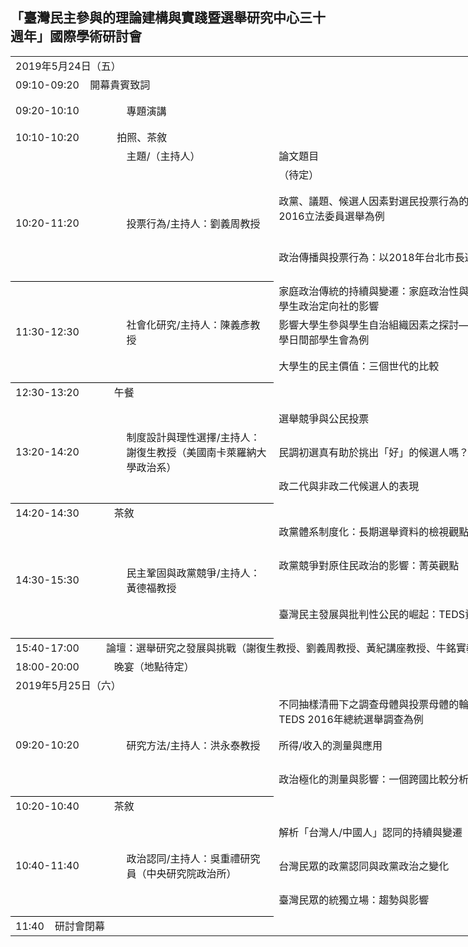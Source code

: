 ## 「臺灣民主參與的理論建構與實踐暨選舉研究中心三十週年」國際學術研討會


<table border=0 cellpadding=0 cellspacing=0 width=1102 style='border-collapse:
 collapse;table-layout:fixed;width:1102pt'>
 <col width=144 style='mso-width-source:userset;mso-width-alt:6144;width:144pt'>
 <col width=213 style='mso-width-source:userset;mso-width-alt:9088;width:173pt'>
 <col width=384 style='mso-width-source:userset;mso-width-alt:16384;width:384pt'>
 <col width=258 style='mso-width-source:userset;mso-width-alt:11861;width:258pt'>
 <col width=163 style='mso-width-source:userset;mso-width-alt:3541;width:163pt'>
 <tr height=16 style='mso-height-source:userset;height:16.0pt'>
  <td colspan=5 height=16 class=xl70 width=1102 style='border-right:1.0pt solid black;
  height:16.0pt;width:1102pt'><font class="font6">2019</font><font class="font5">年</font><font
  class="font6">5</font><font class="font5">月</font><font class="font6">24</font><font
  class="font5">日（五）</font></td>
 </tr>
 <tr height=17 style='height:17.0pt'>
  <td colspan=5 height=17 class=xl77 width=1102 style='border-right:1.0pt solid black;
  height:17.0pt;width:1102pt'><span lang=EN-US>09:10-09:20<span
  style='mso-spacerun:yes'>&nbsp;&nbsp;&nbsp; </span><font class="font5">開幕貴賓致詞</font></span></td>
 </tr>

 <tr height=17 style='height:17.0pt'>
  <td height=17 class=xl65 width=144 style='height:17.0pt;width:144pt'><span
  lang=EN-US></span>09:20-10:10</td>
  <td class=xl66 width=173 style='width:173pt'>專題演講<font class="font6"></font><font
  class="font5"></font></td>
  <td class=xl66 width=384 style='width:384pt'></td>
  <td class=xl66 width=401 style='width:401pt'>Robert Shapiro講座教授</td>
  <td class=xl66 width=0 style='width:0pt'>美國哥倫比亞大學政治系</td>
 </tr>

 
 <tr height=17 style='height:17.0pt'>
  <td colspan=5 height=17 class=xl77 width=1102 style='border-right:1.0pt solid black;
  height:17.0pt;width:1102pt'><span lang=EN-US>10:10-10:20<span
  style='mso-spacerun:yes'>&nbsp;&nbsp;&nbsp;&nbsp;&nbsp;&nbsp;&nbsp;&nbsp;&nbsp;&nbsp;&nbsp;&nbsp;&nbsp;
  </span><font class="font5">拍照、茶敘</font></span></td>
 </tr>
 <tr height=17 style='height:17.0pt'>
  <td height=17 class=xl65 width=144 style='height:17.0pt;width:144pt'><span
  lang=EN-US>　</span></td>
  <td class=xl66 width=173 style='width:173pt'>主題<font class="font6">/</font><font
  class="font5">（主持人）</font></td>
  <td class=xl66 width=384 style='width:384pt'>論文題目</td>
  <td class=xl66 width=258 style='width:258pt'>發表人</td>
  <td class=xl66 width=143 style='width:143pt'>評論人</td>
 </tr>
  <tr height=16 style='height:16.0pt'>
  <td rowspan=3 height=49 class=xl76 width=144 style='border-bottom:1.0pt solid black;
  height:49.0pt;border-top:none;width:144pt'><span lang=EN-US>10:20-11:20</span></td>
  <td rowspan=3 class=xl73 width=173 style='border-bottom:1.0pt solid black;
  border-top:none;width:213pt'>投票行為<font class="font6">/</font><font
  class="font5">主持人：劉義周教授</font></td>
  <td class=xl69 width=384 style='width:384pt'>（待定）</td>
  <td class=xl69 width=258 style='width:258pt'>黃紀教授<font class="font6">（政治大學政治學系暨選舉研究中心）</font></td>
  <td class=xl69 width=143 style='width:143pt'>劉義周教授 </td>
 </tr>
 <tr height=16 style='height:16.0pt'>
  <td height=16 class=xl69 width=384 style='height:16.0pt;width:384pt'>政黨、議題、候選人因素對選民投票行為的影響：以2016立法委員選舉為例 </td>
  <td class=xl69 width=278 style='width:278pt'>盛杏湲教授<font class="font6">（政治大學政治學系）</font></td>
  <td class=xl69 width=123 style='width:83pt'>王德育教授（美國伊利諾州立大學政治與政府系） </td>
 </tr>
 <tr height=17 style='height:17.0pt'>
  <td height=17 class=xl66 width=384 style='height:17.0pt;width:384pt'>政治傳播與投票行為：以2018年台北市長選舉為例</td>
  <td class=xl66 width=278 style='width:278pt'>王靖興教授<font class="font6">（美國休士頓大學）</font>、蔡佳泓研究員<font class="font6">（政治大學選舉研究中心暨東亞所）</font></td>
  <td class=xl66 width=123 style='width:83pt'> 王德育教授（美國伊利諾州立大學政治與政府系）</td>
 </tr>
 <tr height=16 style='height:16.0pt'>
  <td rowspan=3 height=49 class=xl76 width=144 style='border-bottom:1.0pt solid black;
  height:49.0pt;border-top:none;width:144pt'><span lang=EN-US>11:30-12:30</span></td>
  <td rowspan=3 class=xl73 width=213 style='border-bottom:1.0pt solid black;
  border-top:none;width:173pt'>社會化研究<font class="font6">/</font><font
  class="font5">主持人：陳義彥教授</font></td>
  <td class=xl69 width=384 style='width:384pt'>家庭政治傳統的持續與變遷：家庭政治性與親子關係對大學生政治定向社的影響</td>
  <td class=xl69 width=278 style='width:278pt'>陳陸輝研究員（政治大學選舉研究中心暨政治學系）、
楊貴（政治大學政治學系）<font class="font6"> </font></td>
  <td class=xl69 width=123 style='width:83pt'>陳義彥教授 </td>
 </tr>
 <tr height=16 style='height:16.0pt'>
  <td height=16 class=xl69 width=384 style='height:16.0pt;width:384pt'>影響大學生參與學生自治組織因素之探討—以國立臺北大學日間部學生會為例 </td>
  <td class=xl69 width=278 style='width:278pt'><font class="font6">謝忠賢、張繼中、郭倢如、王騰緯、黃善羚、劉嘉薇教授（國立臺北大學公共行政暨政策學系）</font></td>
  <td class=xl69 width=83 style='width:83pt'>黃秀端教授（東吳大學政治系） </td>
 </tr>
 <tr height=17 style='height:17.0pt'>
  <td height=17 class=xl66 width=384 style='height:17.0pt;width:384pt'> 大學生的民主價值：三個世代的比較</td>
  <td class=xl66 width=278 style='width:278pt'>陳光輝教授(國立中正大學政治學系)</font></td>
  <td class=xl66 width=83 style='width:83pt'>黃秀端教授（東吳大學政治系） </td>
 </tr>
  
 <tr height=17 style='height:17.0pt'>
  <td colspan=5 height=17 class=xl77 width=1102 style='border-right:1.0pt solid black;
  height:17.0pt;width:1102pt'><span lang=EN-US>12:30-13:20<span
  style='mso-spacerun:yes'>&nbsp;&nbsp;&nbsp;&nbsp;&nbsp;&nbsp;&nbsp;&nbsp;&nbsp;&nbsp;&nbsp;&nbsp;
  </span><font class="font5">午餐</font></span></td>
 </tr>

 
 <tr height=16 style='height:16.0pt'>
  <td rowspan=3 height=49 class=xl76 width=144 style='border-bottom:1.0pt solid black;
  height:49.0pt;border-top:none;width:144pt'><span lang=EN-US>13:20-14:20</span></td>
  <td rowspan=3 class=xl73 width=213 style='border-bottom:1.0pt solid black;
  border-top:none;width:213pt'>制度設計與理性選擇<font class="font6">/</font><font
  class="font5">主持人：謝復生教授（美國南卡萊羅納大學政治系）</font></td>
  <td class=xl69 width=384 style='width:384pt'>選舉競爭與公民投票</td>
  <td class=xl69 width=278 style='width:278pt'>蔡佳泓研究員<font class="font6">（政治大學選舉研究中心暨東亞所）</font></td>
  <td class=xl69 width=83 style='width:83pt'>謝復生教授（美國南卡萊羅納大學政治系）</td>
 </tr>
 <tr height=16 style='height:16.0pt'>
  <td height=16 class=xl69 width=384 style='height:16.0pt;width:384pt'>民調初選真有助於挑出「好」的候選人嗎？</td>
  <td class=xl69 width=278 style='width:278pt'>俞振華副研究員<font class="font6">（政治大學選舉研究中心暨政治學系）</font></td>
  <td class=xl69 width=83 style='width:83pt'>牛銘實教授（美國杜克大學政治系）</td>
 </tr>
 <tr height=17 style='height:17.0pt'>
  <td height=17 class=xl66 width=384 style='height:17.0pt;width:384pt'>政二代與非政二代候選人的表現</td>
  <td class=xl66 width=278 style='width:278pt'>鮑彤副研究員<font class="font6">（中研院政治所暨政治大學選舉研究中心）</font></td>
  <td class=xl66 width=83 style='width:83pt'>牛銘實教授（美國杜克大學政治系）</td>
 </tr>
 <tr height=17 style='height:17.0pt'>
  <td colspan=5 height=17 class=xl77 width=1102 style='border-right:1.0pt solid black;
  height:17.0pt;width:1102pt'><span lang=EN-US>14:20-14:30<span
  style='mso-spacerun:yes'>&nbsp;&nbsp;&nbsp;&nbsp;&nbsp;&nbsp;&nbsp;&nbsp;&nbsp;&nbsp;&nbsp;&nbsp;
  </span><font class="font5">茶敘</font></span></td>
 </tr>
 
 <tr height=16 style='height:16.0pt'>
  <td rowspan=3 height=49 class=xl76 width=144 style='border-bottom:1.0pt solid black;
  height:49.0pt;border-top:none;width:144pt'><span lang=EN-US>14:30-15:30</span></td>
  <td rowspan=3 class=xl73 width=213 style='border-bottom:1.0pt solid black;
  border-top:none;width:213pt'>民主鞏固與政黨競爭<font class="font6">/</font><font
  class="font5">主持人：黃德福教授</font></td>
  <td class=xl69 width=384 style='width:384pt'>政黨體系制度化：長期選舉資料的檢視觀點</td>
  <td class=xl69 width=278 style='width:278pt'>游清鑫研究員<font class="font6">（政治大學選舉研究中心暨國發所）</font></td>
  <td class=xl69 width=83 style='width:83pt'>黃德福教授</td>
 </tr>
 <tr height=16 style='height:16.0pt'>
  <td height=16 class=xl69 width=384 style='height:16.0pt;width:384pt'>政黨競爭對原住民政治的影響：菁英觀點</td>
  <td class=xl69 width=278 style='width:278pt'>包正豪教授（淡江大學全球政治經濟學系）</td>
  <td class=xl69 width=83 style='width:83pt'>陳永福教授（紐西蘭坎特伯里大學政治與國際關係系）</td>
 </tr>
 <tr height=17 style='height:17.0pt'>
  <td height=17 class=xl66 width=384 style='height:17.0pt;width:384pt'>臺灣民主發展與批判性公民的崛起：TEDS資料的檢視</td>
  <td class=xl66 width=278 style='width:278pt'>黃信豪教授（師範大學公民教育與活動領導學系）</td>
  <td class=xl66 width=83 style='width:83pt'>陳永福教授（紐西蘭坎特伯里大學政治與國際關係系）</td>
 </tr>
 
  
  <tr height=17 style='height:17.0pt'>
  <td colspan=5 height=17 class=xl77 width=1102 style='border-right:1.0pt solid black;
  height:17.0pt;width:1102pt'><span lang=EN-US>15:40-17:00<span
  style='mso-spacerun:yes'>&nbsp;&nbsp;&nbsp;&nbsp;&nbsp;&nbsp;&nbsp;&nbsp;&nbsp;
  </span><font class="font3"> 論壇：選舉研究之發展與挑戰（謝復生教授、劉義周教授、黃紀講座教授、牛銘實教授、洪永泰教授）</font></span></td>
 </tr>

  <tr height=17 style='height:17.0pt'>
  <td colspan=5 height=17 class=xl77 width=1102 style='border-right:1.0pt solid black;
  height:17.0pt;width:1102pt'><span lang=EN-US>18:00-20:00<span
  style='mso-spacerun:yes'>&nbsp;&nbsp;&nbsp;&nbsp;&nbsp;&nbsp;&nbsp;&nbsp;&nbsp;&nbsp;&nbsp;&nbsp;
  </span><font class="font5">晚宴（地點待定）</font></span></td>
 </tr>
 
 <tr height=16 style='mso-height-source:userset;height:16.0pt'>
  <td colspan=5 height=16 class=xl70 width=1102 style='border-right:1.0pt solid black;
  height:16.0pt;width:1102pt'><font class="font6">2019</font><font class="font5">年</font><font
  class="font6">5</font><font class="font5">月</font><font class="font6">25</font><font
  class="font5">日（六）</font></td>
 </tr>
 
 <tr height=32 style='height:32.0pt'>
  <td rowspan=3 height=65 class=xl76 width=144 style='border-bottom:1.0pt solid black;
  height:65.0pt;border-top:none;width:144pt'><span lang=EN-US>09:20-10:20</span></td>
  <td rowspan=3 class=xl73 width=213 style='border-bottom:1.0pt solid black;
  border-top:none;width:213pt'>研究方法<font class="font6">/</font><font
  class="font5">主持人：洪永泰教授</font></td>
 <td height=16 class=xl69 width=384 style='height:16.0pt;width:384pt'>不同抽樣清冊下之調查母體與投票母體的輪廓分析
—以TEDS 2016年總統選舉調查為例</td>
  <td class=xl69 width=278 style='width:278pt'>莊文忠教授（世新大學行政管理學系）</td>
  <td class=xl69 width=83 style='width:83pt'>洪永泰教授</td>
 </tr>
 <tr height=16 style='height:16.0pt'>
  <td class=xl69 width=384 style='width:384pt'>所得/收入的測量與應用</td>
 <td class=xl69 width=278 style='width:278pt'>蔡宗漢副教授（政治大學政治學系與選舉研究中心）、蔡奇霖（政治大學政治學系）</td>
  <td class=xl69 width=83 style='width:83pt'>劉正山教授（中山大學政治所）</td>
  </tr>
 <tr height=17 style='height:17.0pt'>
  <td height=17 class=xl66 width=384 style='height:17.0pt;width:384pt'>政治極化的測量與影響：一個跨國比較分析</td>
  <td class=xl66 width=278 style='width:278pt'>蕭怡靖副教授（淡江大學公共行政學系）</td>
  <td class=xl66 width=83 style='width:83pt'>劉正山教授（中山大學政治所）</td>
 </tr>
<tr height=17 style='height:17.0pt'>
  <td colspan=5 height=17 class=xl77 width=1102 style='border-right:1.0pt solid black;
  height:17.0pt;width:1102pt'><span lang=EN-US>10:20-10:40<span
  style='mso-spacerun:yes'>&nbsp;&nbsp;&nbsp;&nbsp;&nbsp;&nbsp;&nbsp;&nbsp;&nbsp;&nbsp;&nbsp;&nbsp;
  </span><font class="font5">茶敘</font></span></td>
 </tr>
 
 <tr height=16 style='height:16.0pt'>
  <td rowspan=3 height=49 class=xl76 width=144 style='border-bottom:1.0pt solid black;
  height:49.0pt;border-top:none;width:144pt'><span lang=EN-US>10:40-11:40</span></td>
  <td rowspan=3 class=xl73 width=213 style='border-bottom:1.0pt solid black;
  border-top:none;width:213pt'>政治認同<font class="font6">/</font><font
  class="font5">主持人：吳重禮研究員（中央研究院政治所）</font></td>
  <td class=xl69 width=384 style='width:384pt'>解析「台灣人/中國人」認同的持續與變遷</td>
  <td class=xl69 width=278 style='width:278pt'>鄭夙芬研究員<font class="font6">（政治大學選舉研究中心）</font></td>
  <td class=xl69 width=83 style='width:83pt'>吳重禮研究員（中央研究院政治所）</td>
 </tr>
 
 <tr height=16 style='height:16.0pt'>
  <td height=16 class=xl69 width=384 style='height:16.0pt;width:384pt'>台灣民眾的政黨認同與政黨政治之變化</td>
  <td class=xl69 width=278 style='width:278pt'>林瓊珠副教授（東吳大學政治系）</td>
  <td class=xl69 width=83 style='width:83pt'>林聰吉教授（淡江大學公共行政學系）</td>
 </tr>
 <tr height=17 style='height:17.0pt'>
  <td height=17 class=xl66 width=384 style='height:17.0pt;width:384pt'> 臺灣民眾的統獨立場：趨勢與影響</td>
  <td class=xl66 width=278 style='width:278pt'>周應龍助理教授<font class="font6">（淡江大學全球政治經濟學系）</font></td>
  <td class=xl66 width=83 style='width:83pt'> 林聰吉教授（淡江大學公共行政學系）</td>
 </tr>

  <tr height=17 style='height:17.0pt'>
  <td colspan=5 height=17 class=xl77 width=1102 style='border-right:1.0pt solid black;
  height:17.0pt;width:1102pt'><span lang=EN-US>11:40<span
  style='mso-spacerun:yes'>&nbsp;&nbsp;&nbsp; </span><font class="font5">研討會閉幕</font></span></td>
 </tr>
</table>


